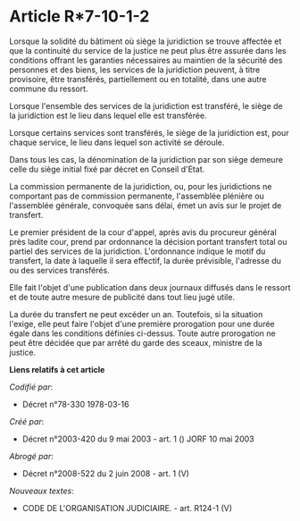 # Article R*7-10-1-2

Lorsque la solidité du bâtiment où siège la juridiction se trouve affectée et que la continuité du service de la justice ne
peut plus être assurée dans les conditions offrant les garanties nécessaires au maintien de la sécurité des personnes et des
biens, les services de la juridiction peuvent, à titre provisoire, être transférés, partiellement ou en totalité, dans une
autre commune du ressort.

Lorsque l'ensemble des services de la juridiction est transféré, le siège de la juridiction est le lieu dans lequel elle est
transférée.

Lorsque certains services sont transférés, le siège de la juridiction est, pour chaque service, le lieu dans lequel son
activité se déroule.

Dans tous les cas, la dénomination de la juridiction par son siège demeure celle du siège initial fixé par décret en Conseil
d'Etat.

La commission permanente de la juridiction, ou, pour les juridictions ne comportant pas de commission permanente, l'assemblée
plénière ou l'assemblée générale, convoquée sans délai, émet un avis sur le projet de transfert.

Le premier président de la cour d'appel, après avis du procureur général près ladite cour, prend par ordonnance la décision
portant transfert total ou partiel des services de la juridiction. L'ordonnance indique le motif du transfert, la date à
laquelle il sera effectif, la durée prévisible, l'adresse du ou des services transférés.

Elle fait l'objet d'une publication dans deux journaux diffusés dans le ressort et de toute autre mesure de publicité dans
tout lieu jugé utile.

La durée du transfert ne peut excéder un an. Toutefois, si la situation l'exige, elle peut faire l'objet d'une première
prorogation pour une durée égale dans les conditions définies ci-dessus. Toute autre prorogation ne peut être décidée que par
arrêté du garde des sceaux, ministre de la justice.

**Liens relatifs à cet article**

_Codifié par_:

  - Décret n°78-330 1978-03-16

_Créé par_:

  - Décret n°2003-420 du 9 mai 2003 - art. 1 () JORF 10 mai 2003

_Abrogé par_:

  - Décret n°2008-522 du 2 juin 2008 - art. 1 (V)

_Nouveaux textes_:

  - CODE DE L'ORGANISATION JUDICIAIRE. - art. R124-1 (V)
